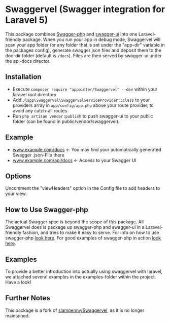 # Swaggervel (Swagger integration for Laravel 5)
This package combines [Swagger-php](https://github.com/zircote/swagger-php) and [swagger-ui](https://github.com/wordnik/swagger-ui) into one Laravel-friendly package.
When you run your app in debug mode, Swaggervel will scan your app folder (or any folder that is set under the "app-dir" variable in the packages config), generate swagger json files and deposit them to the doc-dir folder (default is `/docs`). Files are then served by swagger-ui under the api-docs director.

## Installation
- Execute `composer require "appointer/Swaggervel" --dev` within your laravel root directory
- Add `Jlapp\Swaggervel\SwaggervelServiceProvider::class` to your providers array in `app/config/app.php` above your route provider, to avoid any catch-all routes
- Run `php artisan vendor:publish` to push swagger-ui to your public folder (can be found in public/vendor/swaggervel).

## Example
- www.example.com/docs  <- You may find your automatically generated Swagger .json-File there
- www.example.com/api/docs <- Access to your Swagger UI

## Options
Uncomment the "viewHeaders" option in the Config file to add headers to your view.

## How to Use Swagger-php
The actual Swagger spec is beyond the scope of this package. All Swaggervel does is package up swagger-php and swagger-ui in a Laravel-friendly fashion, and tries to make it easy to serve. For info on how to use swagger-php [look here](http://zircote.com/swagger-php/). For good examples of swagger-php in action [look here](https://github.com/zircote/swagger-php/tree/master/Examples/Petstore).

## Examples
To provide a better introduction into actually using swaggervel with laravel, we attached several examples in the examples-folder within the project. Have a look!

## Further Notes
This package is a fork of [slampenny/Swaggervel](https://github.com/slampenny/Swaggervel), as it is no longer maintained.